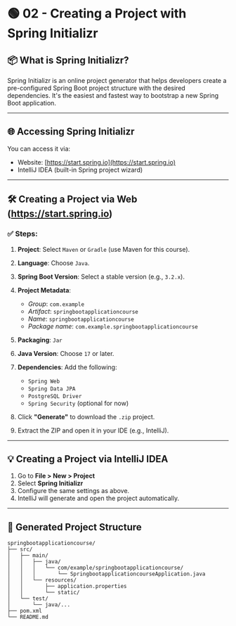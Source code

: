 # 🟢 02 - Creating a Project with Spring Initializr

## 📦 What is Spring Initializr?

Spring Initializr is an online project generator that helps developers create a pre-configured Spring Boot project structure with the desired dependencies. It's the easiest and fastest way to bootstrap a new Spring Boot application.

---

## 🌐 Accessing Spring Initializr

You can access it via:
- Website: [https://start.spring.io](https://start.spring.io)
- IntelliJ IDEA (built-in Spring project wizard)

---

## 🛠️ Creating a Project via Web (https://start.spring.io)

### ✅ Steps:

1. **Project**: Select `Maven` or `Gradle` (use Maven for this course).
2. **Language**: Choose `Java`.
3. **Spring Boot Version**: Select a stable version (e.g., `3.2.x`).
4. **Project Metadata**:
    - *Group*: `com.example`
    - *Artifact*: `springbootapplicationcourse`
    - *Name*: `springbootapplicationcourse`
    - *Package name*: `com.example.springbootapplicationcourse`
5. **Packaging**: `Jar`
6. **Java Version**: Choose `17` or later.
7. **Dependencies**: Add the following:
    - `Spring Web`
    - `Spring Data JPA`
    - `PostgreSQL Driver`
    - `Spring Security` (optional for now)

8. Click **"Generate"** to download the `.zip` project.

9. Extract the ZIP and open it in your IDE (e.g., IntelliJ).

---

## 💡 Creating a Project via IntelliJ IDEA

1. Go to **File > New > Project**
2. Select **Spring Initializr**
3. Configure the same settings as above.
4. IntelliJ will generate and open the project automatically.

---

## 📁 Generated Project Structure

```plaintext
springbootapplicationcourse/
├── src/
│   ├── main/
│   │   ├── java/
│   │   │   └── com/example/springbootapplicationcourse/
│   │   │       └── SpringbootapplicationcourseApplication.java
│   │   └── resources/
│   │       ├── application.properties
│   │       └── static/
│   └── test/
│       └── java/...
├── pom.xml
└── README.md
```